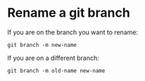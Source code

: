 # Rename a git branch

If you are on the branch you want to rename:

```
git branch -m new-name
```

If you are on a different branch:

```
git branch -m old-name new-name
```
